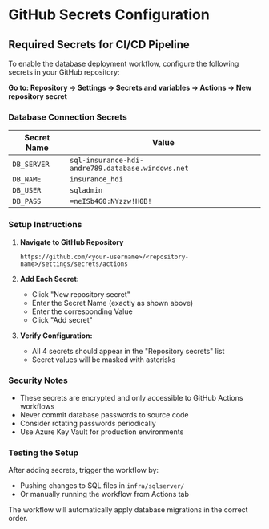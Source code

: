 # GitHub Secrets Configuration

## Required Secrets for CI/CD Pipeline

To enable the database deployment workflow, configure the following secrets in your GitHub repository:

**Go to: Repository → Settings → Secrets and variables → Actions → New repository secret**

### Database Connection Secrets

| Secret Name | Value |
|-------------|-------|
| `DB_SERVER` | `sql-insurance-hdi-andre789.database.windows.net` |
| `DB_NAME` | `insurance_hdi` |
| `DB_USER` | `sqladmin` |
| `DB_PASS` | `=neISb4G0:NYzzw!H0B!` |

### Setup Instructions

1. **Navigate to GitHub Repository**
   ```
   https://github.com/<your-username>/<repository-name>/settings/secrets/actions
   ```

2. **Add Each Secret:**
   - Click "New repository secret"
   - Enter the Secret Name (exactly as shown above)
   - Enter the corresponding Value
   - Click "Add secret"

3. **Verify Configuration:**
   - All 4 secrets should appear in the "Repository secrets" list
   - Secret values will be masked with asterisks

### Security Notes

- These secrets are encrypted and only accessible to GitHub Actions workflows
- Never commit database passwords to source code
- Consider rotating passwords periodically
- Use Azure Key Vault for production environments

### Testing the Setup

After adding secrets, trigger the workflow by:
- Pushing changes to SQL files in `infra/sqlserver/`
- Or manually running the workflow from Actions tab

The workflow will automatically apply database migrations in the correct order.